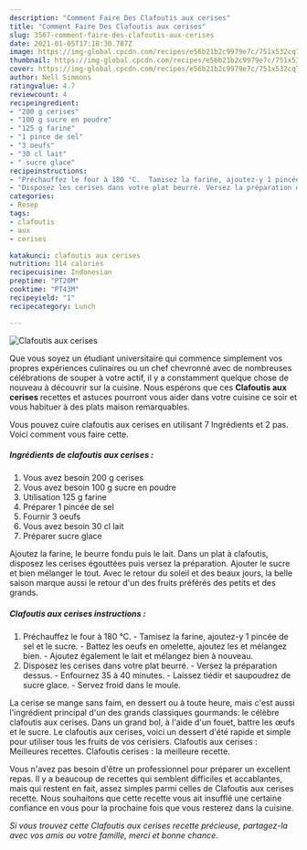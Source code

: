 ```yaml
---
description: "Comment Faire Des Clafoutis aux cerises"
title: "Comment Faire Des Clafoutis aux cerises"
slug: 3567-comment-faire-des-clafoutis-aux-cerises
date: 2021-01-05T17:18:30.787Z
image: https://img-global.cpcdn.com/recipes/e56b21b2c9979e7c/751x532cq70/clafoutis-aux-cerises-photo-principale-de-la-recette.jpg
thumbnail: https://img-global.cpcdn.com/recipes/e56b21b2c9979e7c/751x532cq70/clafoutis-aux-cerises-photo-principale-de-la-recette.jpg
cover: https://img-global.cpcdn.com/recipes/e56b21b2c9979e7c/751x532cq70/clafoutis-aux-cerises-photo-principale-de-la-recette.jpg
author: Nell Simmons
ratingvalue: 4.7
reviewcount: 4
recipeingredient:
- "200 g cerises"
- "100 g sucre en poudre"
- "125 g farine"
- "1 pince de sel"
- "3 oeufs"
- "30 cl lait"
- " sucre glace"
recipeinstructions:
- "Préchauffez le four à 180 °C.  Tamisez la farine, ajoutez-y 1 pincée de sel et le sucre. Battez les oeufs en omelette, ajoutez les et mélangez bien. Ajoutez également le lait et mélangez bien à nouveau."
- "Disposez les cerises dans votre plat beurré. Versez la préparation dessus. Enfournez 35 à 40 minutes. Laissez tiédir et saupoudrez de sucre glace. Servez froid dans le moule."
categories:
- Resep
tags:
- clafoutis
- aux
- cerises

katakunci: clafoutis aux cerises 
nutrition: 114 calories
recipecuisine: Indonesian
preptime: "PT20M"
cooktime: "PT43M"
recipeyield: "1"
recipecategory: Lunch

---
```



![Clafoutis aux cerises](https://img-global.cpcdn.com/recipes/e56b21b2c9979e7c/751x532cq70/clafoutis-aux-cerises-photo-principale-de-la-recette.jpg)

Que vous soyez un étudiant universitaire qui commence simplement vos propres expériences culinaires ou un chef chevronné avec de nombreuses célébrations de souper à votre actif, il y a constamment quelque chose de nouveau à découvrir sur la cuisine. Nous espérons que ces <strong> Clafoutis aux cerises </strong> recettes et astuces pourront vous aider dans votre cuisine ce soir et vous habituer à des plats maison remarquables.

<!--inarticleads1-->

Vous pouvez cuire clafoutis aux cerises en utilisant 7 Ingrédients et 2 pas. Voici comment vous faire cette.

##### Ingrédients de clafoutis aux cerises :

1. Vous avez besoin 200 g cerises
1. Vous avez besoin 100 g sucre en poudre
1. Utilisation 125 g farine
1. Préparer 1 pincée de sel
1. Fournir 3 oeufs
1. Vous avez besoin 30 cl lait
1. Préparer  sucre glace


Ajoutez la farine, le beurre fondu puis le lait. Dans un plat à clafoutis, disposez les cerises égouttées puis versez la préparation. Ajouter le sucre et bien mélanger le tout. Avec le retour du soleil et des beaux jours, la belle saison marque aussi le retour d&#39;un des fruits préférés des petits et des grands. 

<!--inarticleads2-->

##### Clafoutis aux cerises instructions :

1. Préchauffez le four à 180 °C.  - Tamisez la farine, ajoutez-y 1 pincée de sel et le sucre. - Battez les oeufs en omelette, ajoutez les et mélangez bien. - Ajoutez également le lait et mélangez bien à nouveau.
1. Disposez les cerises dans votre plat beurré. - Versez la préparation dessus. - Enfournez 35 à 40 minutes. - Laissez tiédir et saupoudrez de sucre glace. - Servez froid dans le moule.


La cerise se mange sans faim, en dessert ou à toute heure, mais c&#39;est aussi l&#39;ingrédient principal d&#39;un des grands classiques gourmands: le célèbre clafoutis aux cerises. Dans un grand bol, à l&#39;aide d&#39;un fouet, battre les œufs et le sucre. Le clafoutis aux cerises, voici un dessert d&#39;été rapide et simple pour utiliser tous les fruits de vos cerisiers. Clafoutis aux cerises : Meilleures recettes. Clafoutis cerises : la meilleure recette. 

<!--inarticleads1-->

<p>
Vous n'avez pas besoin d'être un professionnel pour préparer un excellent repas. Il y a beaucoup de recettes qui semblent difficiles et accablantes, mais qui restent en fait, assez simples parmi celles de Clafoutis aux cerises recette. Nous souhaitons que cette recette vous ait insufflé une certaine confiance en vous pour la prochaine fois que vous resterez dans la cuisine.
</p>

<p>
<i>Si vous trouvez cette Clafoutis aux cerises recette précieuse, partagez-la avec vos amis ou votre famille, merci et bonne chance.</i>
</p>
